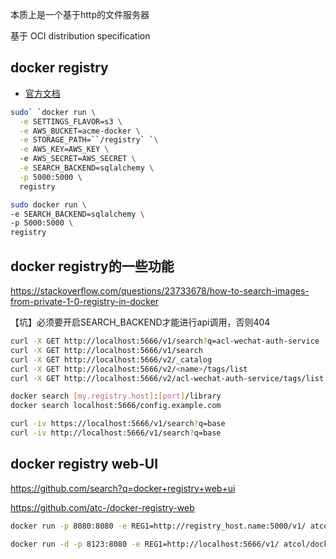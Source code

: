 
本质上是一个基于http的文件服务器

基于 OCI distribution specification


## docker registry

- [官方文档](https://docs.docker.com/registry/)

```bash
sudo` `docker run \
  -e SETTINGS_FLAVOR=s3 \
  -e AWS_BUCKET=acme-docker \
  -e STORAGE_PATH=``/registry` `\
  -e AWS_KEY=AWS_KEY \ 
  -e AWS_SECRET=AWS_SECRET \
  -e SEARCH_BACKEND=sqlalchemy \
  -p 5000:5000 \
  registry

sudo docker run \
-e SEARCH_BACKEND=sqlalchemy \
-p 5000:5000 \
registry
```


## docker registry的一些功能

https://stackoverflow.com/questions/23733678/how-to-search-images-from-private-1-0-registry-in-docker

【坑】必须要开启SEARCH_BACKEND才能进行api调用，否则404

```bash
curl -X GET http://localhost:5666/v1/search?q=acl-wechat-auth-service
curl -X GET http://localhost:5666/v1/search
curl -X GET http://localhost:5666/v2/_catalog
curl -X GET http://localhost:5666/v2/<name>/tags/list
curl -X GET http://localhost:5666/v2/acl-wechat-auth-service/tags/list

docker search [my.registry.host]:[port]/library
docker search localhost:5666/config.example.com

curl -iv https://localhost:5666/v1/search?q=base
curl -iv http://localhost:5666/v1/search?q=base
```


## docker registry web-UI

https://github.com/search?q=docker+registry+web+ui

https://github.com/atc-/docker-registry-web

```bash
docker run -p 8080:8080 -e REG1=http://registry_host.name:5000/v1/ atcol/docker-registry-ui

docker run -d -p 8123:8080 -e REG1=http://localhost:5666/v1/ atcol/docker-registry-ui
```
